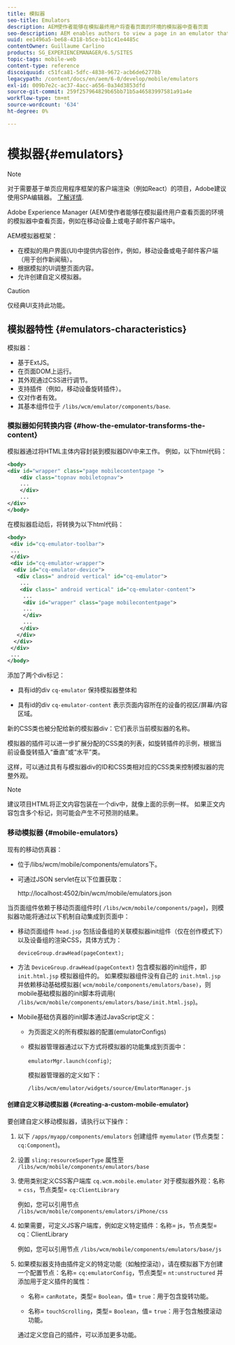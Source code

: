 ```yaml
---
title: 模拟器
seo-title: Emulators
description: AEM使作者能够在模拟最终用户将查看页面的环境的模拟器中查看页面
seo-description: AEM enables authors to view a page in an emulator that simulates the environment in which an end-user will view the page
uuid: ee1496a5-be68-4318-b5ce-b11c41e4485c
contentOwner: Guillaume Carlino
products: SG_EXPERIENCEMANAGER/6.5/SITES
topic-tags: mobile-web
content-type: reference
discoiquuid: c51fca81-5dfc-4838-9672-acb6de62778b
legacypath: /content/docs/en/aem/6-0/develop/mobile/emulators
exl-id: 009b7e2c-ac37-4acc-a656-0a34d3853dfd
source-git-commit: 259f257964829b65bb71b5a46583997581a91a4e
workflow-type: tm+mt
source-wordcount: '634'
ht-degree: 0%

---
```


# 模拟器{#emulators}

>[!NOTE]
>
>对于需要基于单页应用程序框架的客户端渲染（例如React）的项目，Adobe建议使用SPA编辑器。 [了解详情](/help/sites-developing/spa-overview.md).

Adobe Experience Manager (AEM)使作者能够在模拟最终用户查看页面的环境的模拟器中查看页面，例如在移动设备上或电子邮件客户端中。

AEM模拟器框架：

* 在模拟的用户界面(UI)中提供内容创作，例如，移动设备或电子邮件客户端（用于创作新闻稿）。
* 根据模拟的UI调整页面内容。
* 允许创建自定义模拟器。

>[!CAUTION]
>
>仅经典UI支持此功能。

## 模拟器特性 {#emulators-characteristics}

模拟器：

* 基于ExtJS。
* 在页面DOM上运行。
* 其外观通过CSS进行调节。
* 支持插件（例如，移动设备旋转插件）。
* 仅对作者有效。
* 其基本组件位于 `/libs/wcm/emulator/components/base`.

### 模拟器如何转换内容 {#how-the-emulator-transforms-the-content}

模拟器通过将HTML主体内容封装到模拟器DIV中来工作。 例如，以下html代码：

```xml
<body>
<div id="wrapper" class="page mobilecontentpage ">
    <div class="topnav mobiletopnav">
    ...
    </div>
    ...
</div>
</body>
```

在模拟器启动后，将转换为以下html代码：

```xml
<body>
 <div id="cq-emulator-toolbar">
 ...
 </div>
 <div id="cq-emulator-wrapper">
  <div id="cq-emulator-device">
   <div class=" android vertical" id="cq-emulator">
    ...
    <div class=" android vertical" id="cq-emulator-content">
     ...
     <div id="wrapper" class="page mobilecontentpage">
     ...
     </div>
     ...
    </div>
   </div>
  </div>
 </div>
 ...
</body>
```

添加了两个div标记：

* 具有id的div `cq-emulator` 保持模拟器整体和

* 具有id的div `cq-emulator-content` 表示页面内容所在的设备的视区/屏幕/内容区域。

新的CSS类也被分配给新的模拟器div：它们表示当前模拟器的名称。

模拟器的插件可以进一步扩展分配的CSS类的列表，如旋转插件的示例，根据当前设备旋转插入“垂直”或“水平”类。

这样，可以通过具有与模拟器div的ID和CSS类相对应的CSS类来控制模拟器的完整外观。

>[!NOTE]
>
>建议项目HTML将正文内容包装在一个div中，就像上面的示例一样。 如果正文内容包含多个标记，则可能会产生不可预测的结果。

### 移动模拟器 {#mobile-emulators}

现有的移动仿真器：

* 位于/libs/wcm/mobile/components/emulators下。
* 可通过JSON servlet在以下位置获取：

  http://localhost:4502/bin/wcm/mobile/emulators.json

当页面组件依赖于移动页面组件时( `/libs/wcm/mobile/components/page`)，则模拟器功能将通过以下机制自动集成到页面中：

* 移动页面组件 `head.jsp` 包括设备组的关联模拟器init组件（仅在创作模式下）以及设备组的渲染CSS，具体方式为：

  `deviceGroup.drawHead(pageContext);`

* 方法 `DeviceGroup.drawHead(pageContext)` 包含模拟器的init组件，即 `init.html.jsp` 模拟器组件的。 如果模拟器组件没有自己的 `init.html.jsp` 并依赖移动基础模拟器( `wcm/mobile/components/emulators/base)`，则mobile基础模拟器的init脚本将调用( `/libs/wcm/mobile/components/emulators/base/init.html.jsp`)。

* Mobile基础仿真器的init脚本通过JavaScript定义：

   * 为页面定义的所有模拟器的配置(emulatorConfigs)
   * 模拟器管理器通过以下方式将模拟器的功能集成到页面中：

     `emulatorMgr.launch(config)`;

     模拟器管理器的定义如下：

     `/libs/wcm/emulator/widgets/source/EmulatorManager.js`

#### 创建自定义移动模拟器 {#creating-a-custom-mobile-emulator}

要创建自定义移动模拟器，请执行以下操作：

1. 以下 `/apps/myapp/components/emulators` 创建组件 `myemulator` (节点类型： `cq:Component`)。

1. 设置 `sling:resourceSuperType` 属性至 `/libs/wcm/mobile/components/emulators/base`

1. 使用类别定义CSS客户端库 `cq.wcm.mobile.emulator` 对于模拟器外观：名称= `css`，节点类型= `cq:ClientLibrary`

   例如，您可以引用节点 `/libs/wcm/mobile/components/emulators/iPhone/css`

1. 如果需要，可定义JS客户端库，例如定义特定插件：名称= js，节点类型= cq：ClientLibrary

   例如，您可以引用节点 `/libs/wcm/mobile/components/emulators/base/js`

1. 如果模拟器支持由插件定义的特定功能（如触控滚动），请在模拟器下方创建一个配置节点：名称= `cq:emulatorConfig`，节点类型= `nt:unstructured` 并添加用于定义插件的属性：

   * 名称= `canRotate`，类型= `Boolean`，值= `true`：用于包含旋转功能。

   * 名称= `touchScrolling`，类型= `Boolean`，值= `true`：用于包含触摸滚动功能。

   通过定义您自己的插件，可以添加更多功能。
